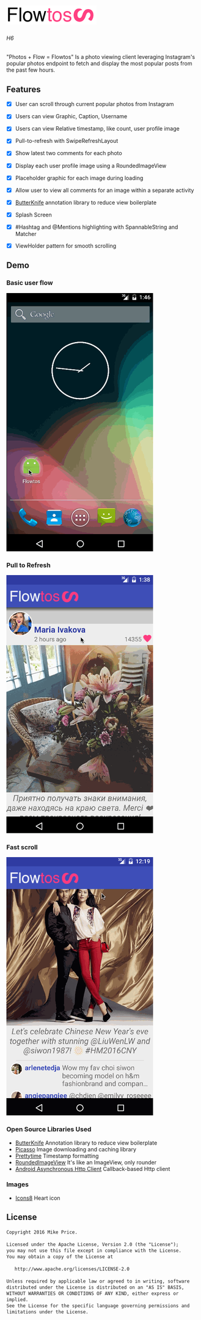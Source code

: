 # ![Alt text](/Resources/flowto_logo.png "Its like photos, only with more flow")
###### H6
"Photos + Flow = Flowtos"
Is a photo viewing client leveraging Instagram's popular photos endpoint to fetch and display the most popular posts from the past few hours.

## Features
- [x] User can scroll through current popular photos from Instagram
- [x] Users can view Graphic, Caption, Username
- [x] Users can view Relative timestamp, like count, user profile image
- [x] Pull-to-refresh with SwipeRefreshLayout
- [x] Show latest two comments for each photo
- [x] Display each user profile image using a RoundedImageView
- [x] Placeholder graphic for each image during loading
- [x] Allow user to view all comments for an image within a separate activity
- [x] [ButterKnife](http://jakewharton.github.io/butterknife/) annotation library to reduce view boilerplate
- [x] Splash Screen
- [x] #Hashtag and @Mentions highlighting with SpannableString and Matcher
- [x] ViewHolder pattern for smooth scrolling


## Demo
### Basic user flow
![Alt text](/Resources/splashFlowWinner.gif)

### Pull to Refresh
![Alt text](/Resources/splashPullToRefresh2.gif)

### Fast scroll
![Alt text](/Resources/splashDemoFastScroll.gif "Smooth scrolling and placeholder images")

### Open Source Libraries Used
- [ButterKnife](http://jakewharton.github.io/butterknife/) Annotation library to reduce view boilerplate
- [Picasso](https://github.com/square/picasso) Image downloading and caching library 
- [Prettytime](http://www.ocpsoft.org/prettytime/) Timestamp formatting
- [RoundedImageView](https://github.com/vinc3m1/RoundedImageView) It's like an ImageView, only rounder
- [Android Asynchronous Http Client](http://loopj.com/android-async-http/) Callback-based Http client

### Images
- [Icons8](https://icons8.com/android-icons/) Heart icon

License
--------

    Copyright 2016 Mike Price.

    Licensed under the Apache License, Version 2.0 (the "License");
    you may not use this file except in compliance with the License.
    You may obtain a copy of the License at

       http://www.apache.org/licenses/LICENSE-2.0

    Unless required by applicable law or agreed to in writing, software
    distributed under the License is distributed on an "AS IS" BASIS,
    WITHOUT WARRANTIES OR CONDITIONS OF ANY KIND, either express or implied.
    See the License for the specific language governing permissions and
    limitations under the License.
